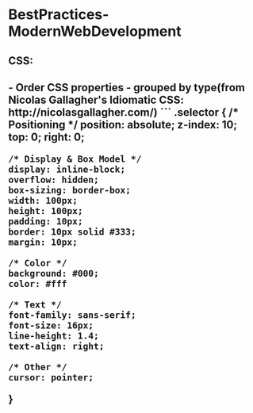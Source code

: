 # BestPractices-ModernWebDevelopment

<h2>CSS:<h2>
- Order CSS properties - grouped by type(from  Nicolas Gallagher's Idiomatic CSS: http://nicolasgallagher.com/)
  ```
  .selector {
    /* Positioning */
    position: absolute;
    z-index: 10;
    top: 0;
    right: 0;

    /* Display & Box Model */
    display: inline-block;
    overflow: hidden;
    box-sizing: border-box;
    width: 100px;
    height: 100px;
    padding: 10px;
    border: 10px solid #333;
    margin: 10px;

    /* Color */
    background: #000;
    color: #fff

    /* Text */
    font-family: sans-serif;
    font-size: 16px;
    line-height: 1.4;
    text-align: right;

    /* Other */
    cursor: pointer;
  }
  ```

